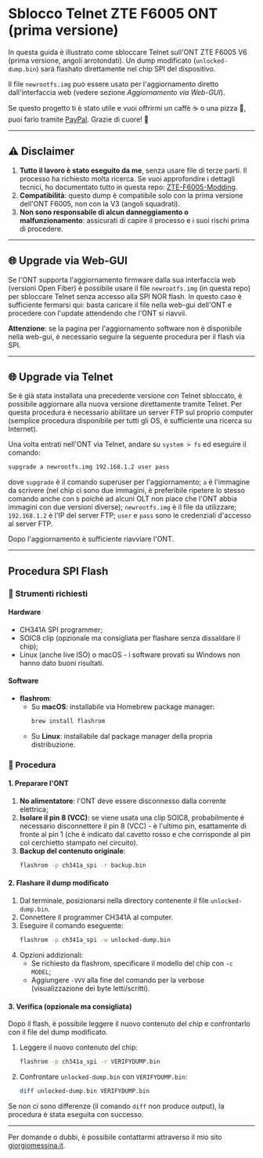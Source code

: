 # Sblocco Telnet ZTE F6005 ONT (prima versione)

In questa guida è illustrato come sbloccare Telnet sull'ONT ZTE F6005 V6 (prima versione, angoli arrotondati). Un dump modificato (`unlocked-dump.bin`) sarà flashato direttamente nel chip SPI del dispositivo.

Il file `newrootfs.img` può essere usato per l'aggiornamento diretto dall'interfaccia web (vedere sezione *Aggiornamento via Web-GUI*).

Se questo progetto ti è stato utile e vuoi offrirmi un caffè ☕️ o una pizza 🍕, puoi farlo tramite [PayPal](https://paypal.me/rgiorgiotech). Grazie di cuore! 🙌

---

## ⚠️ Disclaimer

1. **Tutto il lavoro è stato eseguito da me**, senza usare file di terze parti. Il processo ha richiesto molta ricerca. Se vuoi approfondire i dettagli tecnici, ho documentato tutto in questa repo: [ZTE-F6005-Modding](https://github.com/rgiorgiotech/ZTE-F6005-Modding).
2. **Compatibilità**: questo dump è compatibile solo con la prima versione dell'ONT F6005, non con la V3 (angoli squadrati).
3. **Non sono responsabile di alcun danneggiamento o malfunzionamento**: assicurati di capire il processo e i suoi rischi prima di procedere.

---

## 🌐 Upgrade via Web-GUI

Se l'ONT supporta l'aggiornamento firmware dalla sua interfaccia web (versioni Open Fiber) è possibile usare il file `newrootfs.img` (in questa repo) per sbloccare Telnet senza accesso alla SPI NOR flash. In questo caso è sufficiente fermarsi qui: basta caricare il file nella web-gui dell'ONT e procedere con l'update attendendo che l'ONT si riavvii.

**Attenzione**: se la pagina per l'aggiornamento software non è disponibile nella web-gui, è necessario seguire la seguente procedura per il flash via SPI.

---

## 🌐 Upgrade via Telnet

Se è già stata installata una precedente versione con Telnet sbloccato, è possibile aggiornare alla nuova versione direttamente tramite Telnet. Per questa procedura è necessario abilitare un server FTP sul proprio computer (semplice procedura disponibile per tutti gli OS, è sufficiente una ricerca su Internet).

Una volta entrati nell'ONT via Telnet, andare su `system > fs` ed eseguire il comando:
```bash
supgrade a newrootfs.img 192.168.1.2 user pass
```
dove `supgrade` è il comando superuser per l'aggiornamento; `a` è l'immagine da scrivere (nel chip ci sono due immagini, è preferibile ripetere lo stesso comando anche con `b` poiché ad alcuni OLT non piace che l'ONT abbia immagini con due versioni diverse); `newrootfs.img` è il file da utilizzare; `192.168.1.2` è l'IP del server FTP; `user` e `pass` sono le credenziali d'accesso al server FTP.

Dopo l'aggiornamento è sufficiente riavviare l'ONT.

---

## Procedura SPI Flash

### 🔧 Strumenti richiesti

#### Hardware
- CH341A SPI programmer;
- SOIC8 clip (opzionale ma consigliata per flashare senza dissaldare il chip);
- Linux (anche live ISO) o macOS - i software provati su Windows non hanno dato buoni risultati.

#### Software
- **flashrom**:
  - Su **macOS**: installabile via Homebrew package manager:
    ```bash
    brew install flashrom
    ```
  - Su **Linux**: installabile dal package manager della propria distribuzione.


### 🚀 Procedura

#### 1. Preparare l'ONT
1. **No alimentatore**: l'ONT deve essere disconnesso dalla corrente elettrica;
2. **Isolare il pin 8 (VCC)**: se viene usata una clip SOIC8, probabilmente è necessario disconnettere il pin 8 (VCC) - è l'ultimo pin, esattamente di fronte al pin 1 (che è indicato dal cavetto rosso e che corrisponde al pin col cerchietto stampato nel circuito).
3. **Backup del contenuto originale**:
   ```bash
   flashrom -p ch341a_spi -r backup.bin
   ```

#### 2. Flashare il dump modificato
1. Dal terminale, posizionarsi nella directory contenente il file `unlocked-dump.bin`.
2. Connettere il programmer CH341A al computer.
3. Eseguire il comando eseguente:
   ```bash
   flashrom -p ch341a_spi -w unlocked-dump.bin
   ```
4. Opzioni addizionali:
   - Se richiesto da flashrom, specificare il modello del chip con `-c MODEL`;
   - Aggiungere `-VVV` alla fine del comando per la  verbose (visualizzazione dei byte letti/scritti).
  
#### 3. Verifica (opzionale ma consigliata)
Dopo il flash, è possibile leggere il nuovo contenuto del chip e confrontarlo con il file del dump modificato.

1. Leggere il nuovo contenuto del chip:
   ```bash
   flashrom -p ch341a_spi -r VERIFYDUMP.bin
   ```
2. Confrontare `unlocked-dump.bin` con `VERIFYDUMP.bin`:
   ```bash
   diff unlocked-dump.bin VERIFYDUMP.bin
   ```
Se non ci sono differenze (il comando `diff` non produce output), la procedura è stata eseguita con successo.

---

Per domande o dubbi, è possibile contattarmi attraverso il mio sito [giorgiomessina.it](https://giorgiomessina.it).
